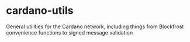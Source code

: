 # cardano-utils
General utilities for the Cardano network, including things from Blockfrost convenience functions to signed message validation
